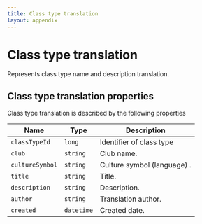```yaml
---
title: Class type translation
layout: appendix
---
```


# Class type translation

Represents class type name and description translation.


## Class type translation properties

Class type translation is described by the following properties


Name            | Type      | Description
-----|----------|----------------------
`classTypeId`     	|`long`   	| Identifier of class type
`club`     			|`string`   | Club name.
`cultureSymbol`     |`string`   | Culture symbol (language) .
`title`    			|`string`   | Title.
`description`   	|`string`   | Description.
`author`   			|`string`   | Translation author.
`created`   		|`datetime` | Created date.



